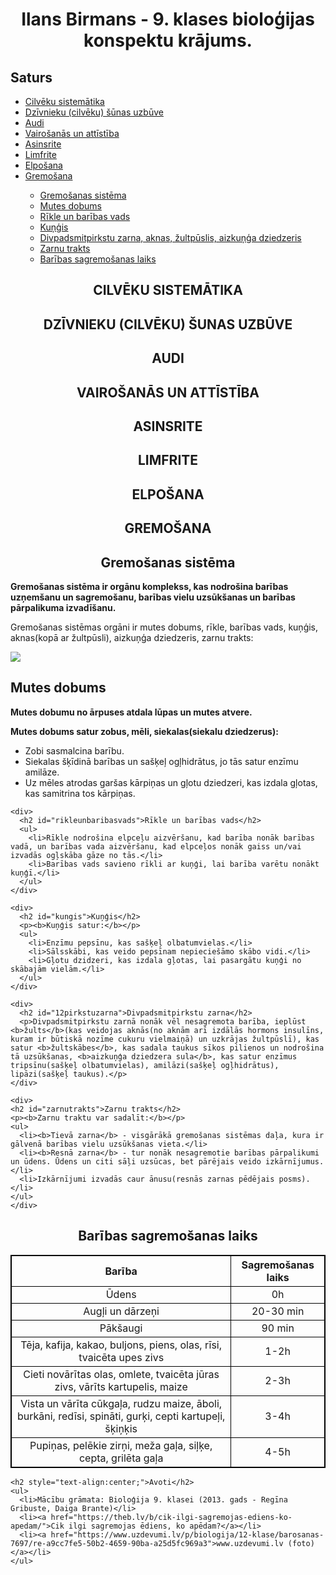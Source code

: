 <html lang="lv">
<head>
  <title>Ilans Birmans - 9. klases bioloģijas konspektu krājums</title>
  <style>
   table, th, td {
   border:1px solid black;
   }
  </style>
</head>

<body>
<h1 style="text-align:center;">Ilans Birmans - 9. klases bioloģijas konspektu krājums.</h1>
<section>
  <h1>Saturs</h1>
  <nav>
    <ul>
      <li><a href="#cilvekusistematika">Cilvēku sistemātika</a></li>
      <li><a href="#dzivniekusuna">Dzīvnieku (cilvēku) šūnas uzbūve</a></li>
      <li><a href="#audi">Audi</a></li>
      <li><a href="#vairosanasunattistiba">Vairošanās un attīstība</a></li>
      <li><a href="#asinsrite">Asinsrite</a></li>
      <li><a href="#limfrite">Limfrite</a></li>
      <li><a href="#elposana">Elpošana</a></li>
      <li><a href="#gremosana">Gremošana</a></li>
      <ul>
        <li><a href="#gremosanassistema">Gremošanas sistēma</a></li>
        <li><a href="#mutesdobums">Mutes dobums</a></li>
        <li><a href="#rikleunbaribasvads">Rīkle un barības vads</a></li>
        <li><a href="#kungis">Kuņģis</a></li>
        <li><a href="#12pirkstuzarna">Divpadsmitpirkstu zarna, aknas, žultpūslis, aizkuņģa dziedzeris</a></li>
        <li><a href="#zarnutrakts">Zarnu trakts</a></li>
        <li><a href="#baribagremosanalaiks">Barības sagremošanas laiks</a></li>
      </ul>
    </ul>
  </nav>
</section>

<section>

  <h1 style="text-align:center;" id="cilvekusistematika">CILVĒKU SISTEMĀTIKA</h1>

</section>

<section>

  <h1 style="text-align:center;" id="dzivniekusuna">DZĪVNIEKU (CILVĒKU) ŠUNAS UZBŪVE</h1>

</section>

<section>

  <h1 style="text-align:center;" id="audi">AUDI</h1>

</section>

<section>

  <h1 style="text-align:center;" id="vairosanasunattistiba">VAIROŠANĀS UN ATTĪSTĪBA</h1>

</section>

<section>

  <h1 style="text-align:center;" id="asinsrite">ASINSRITE</h1>

</section>

<section>

  <h1 style="text-align:center;" id="limfrite">LIMFRITE</h1>
</section>

<section>

  <h1 style="text-align:center;" id="elposana">ELPOŠANA</h1>

</section>

<section>

  <h1 style="text-align:center;" id="gremosana">GREMOŠANA</h1>

  <h2 style="text-align:center;" id="gremosanassistema">Gremošanas sistēma</h2>

  <p><b>Gremošanas sistēma ir orgānu komplekss, kas nodrošina barības uzņemšanu un sagremošanu, barības vielu uzsūkšanas un barības pārpalikuma izvadīšanu.</b></p>
<p>Gremošanas sistēmas orgāni ir mutes dobums, rīkle, barības vads, kuņģis, aknas(kopā ar žultpūsli), aizkuņģa dziedzeris, zarnu trakts:</p>
<img src="https://uzd-resources.azureedge.net/800a3106-f6db-4896-934f-8c86acb7f787/ITB_12_02_06.jpg">
  <article>
    <div>
      <h2 id="mutesdobums">Mutes dobums</h2>
      <p><b>Mutes dobumu no ārpuses atdala lūpas un mutes atvere.</b></p>
      <p><b>Mutes dobums satur zobus, mēli, siekalas(siekalu dziedzerus):</b></p>
      <ul>
        <li>Zobi sasmalcina barību.</li>
        <li>Siekalas šķīdinā barības un sašķeļ ogļhidrātus, jo tās satur enzīmu amilāze.</li>
        <li>Uz mēles atrodas garšas kārpiņas un gļotu dziedzeri, kas izdala gļotas, kas samitrina tos kārpiņas.</li>
      </ul>
    </div>

    <div>
      <h2 id="rikleunbaribasvads">Rīkle un barības vads</h2>
      <ul>
        <li>Rīkle nodrošina elpceļu aizvēršanu, kad barība nonāk barības vadā, un barības vada aizvēršanu, kad elpceļos nonāk gaiss un/vai izvadās ogļskāba gāze no tās.</li>
        <li>Barības vads savieno rīkli ar kuņģi, lai barība varētu nonākt kuņģī.</li>
      </ul>
    </div>

    <div>
      <h2 id="kungis">Kuņģis</h2>
      <p><b>Kuņģis satur:</b></p>
      <ul>
        <li>Enzīmu pepsīnu, kas sašķeļ olbatumvielas.</li>
        <li>Sālsskābi, kas veido pepsīnam nepieciešāmo skābo vidi.</li>
        <li>Gļotu dzidzeri, kas izdala gļotas, lai pasargātu kuņģi no skābajām vielām.</li>
      </ul>
    </div>

    <div>
      <h2 id="12pirkstuzarna">Divpadsmitpirkstu zarna</h2>
      <p>Divpadsmitpirkstu zarnā nonāk vēl nesagremota barība, ieplūst <b>žults</b>(kas veidojas aknās(no aknām arī izdālās hormons insulīns, kuram ir būtiskā nozīme cukuru vielmaiņā) un uzkrājas žultpūslī), kas satur <b>žultskābes</b>, kas sadala taukus sīkos pilienos un nodrošina tā uzsūkšanas, <b>aizkuņģa dziedzera sula</b>, kas satur enzīmus tripsīnu(sašķeļ olbatumvielas), amilāzi(sašķeļ ogļhidrātus), lipāzi(sašķeļ taukus).</p>
    </div>

    <div>
    <h2 id="zarnutrakts">Zarnu trakts</h2>
    <p><b>Zarnu traktu var sadalīt:</b></p>
    <ul>
      <li><b>Tievā zarna</b> - visgārākā gremošanas sistēmas daļa, kura ir gālvenā barības vielu uzsūkšanas vieta.</li>
      <li><b>Resnā zarna</b> - tur nonāk nesagremotie barības pārpalikumi un ūdens. Ūdens un citi sāļi uzsūcas, bet pārējais veido izkārnījumus.</li>
      <li>Izkārnījumi izvadās caur ānusu(resnās zarnas pēdējais posms).</li>
    </ul>
    </div>
  </article>

  <article>
    <div>
  <h2 style="text-align:center;" id="baribagremosanalaiks">Barības sagremošanas laiks</h2>
  <table style="text-align:center;" align="center">
    <tr>
      <th>Barība</th>
      <th>Sagremošanas laiks</th>
    </tr>
    <tr>
      <td>Ūdens</td>
      <td>0h</td>
    </tr>
    <tr>
      <td>Augļi un dārzeņi</td>
      <td>20-30 min</td>
    </tr>
    <tr>
      <td>Pākšaugi</td>
      <td>90 min</td>
    </tr>
    <tr>
      <td>Tēja, kafija, kakao, buljons, piens, olas, rīsi, tvaicēta upes zivs</td>
      <td>1-2h</td>
    </tr>
    <tr>
      <td>Cieti novārītas olas, omlete, tvaicēta jūras zivs, vārīts kartupelis, maize</td>
      <td>2-3h</td>
    </tr>
    <tr>
      <td>Vista un vārīta cūkgaļa, rudzu maize, āboli, burkāni, redīsi, spināti, gurķi, cepti kartupeļi, šķiņķis</td>
      <td>3-4h</td>
    </tr>
    <tr>
      <td>Pupiņas, pelēkie zirņi, meža gaļa, siļķe, cepta, grilēta gaļa</td>
      <td>4-5h</td>
    </tr>
  </table>
    </div>
    </article>

    <h2 style="text-align:center;">Avoti</h2>
    <ul>
      <li>Mācību grāmata: Bioloģija 9. klasei (2013. gads - Regīna Gribuste, Daiga Brante)</li>
      <li><a href="https://theb.lv/b/cik-ilgi-sagremojas-ediens-ko-apedam/">Cik ilgi sagremojas ēdiens, ko apēdam?</a></li>
      <li><a href="https://www.uzdevumi.lv/p/biologija/12-klase/barosanas-7697/re-a9cc7fe5-50b2-4659-90ba-a25d5fc969a3">www.uzdevumi.lv (foto)</a></li>
    </ul>
  </section>
</body>

</html>

